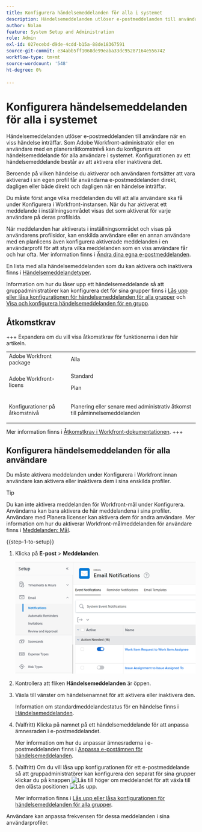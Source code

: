 ```yaml
---
title: Konfigurera händelsemeddelanden för alla i systemet
description: Händelsemeddelanden utlöser e-postmeddelanden till användare när en viss händelse inträffar. Som Adobe Workfront-administratör eller en användare med en planeraråtkomstnivå kan du konfigurera ett händelsemeddelande för alla användare i systemet. Konfigurationen av ett händelsemeddelande består av att aktivera eller inaktivera det.
author: Nolan
feature: System Setup and Administration
role: Admin
exl-id: 027ecebd-d9de-4cdd-b15a-88de18367591
source-git-commit: e34abb5ff1068de99eaba33dc95287164e556742
workflow-type: tm+mt
source-wordcount: '548'
ht-degree: 0%

---
```


# Konfigurera händelsemeddelanden för alla i systemet

<!-- Audited: 1/2024 -->

<!--DON'T DELETE, DRAFT OR HIDE THIS ARTICLE. IT IS LINKED TO THE PRODUCT, THROUGH THE CONTEXT SENSITIVE HELP LINKS-->

Händelsemeddelanden utlöser e-postmeddelanden till användare när en viss händelse inträffar. Som Adobe Workfront-administratör eller en användare med en planeraråtkomstnivå kan du konfigurera ett händelsemeddelande för alla användare i systemet. Konfigurationen av ett händelsemeddelande består av att aktivera eller inaktivera det.

<!--Alina annotation on the word "all" in 2nd sentence: abive, drafted and remains QS only-->

Beroende på vilken händelse du aktiverar och användaren fortsätter att vara aktiverad i sin egen profil får användarna e-postmeddelanden direkt, dagligen eller både direkt och dagligen när en händelse inträffar.

Du måste först ange vilka meddelanden du vill att alla användare ska få under Konfigurera i Workfront-instansen. När du har aktiverat ett meddelande i inställningsområdet visas det som aktiverat för varje användare på deras profilsida.

När meddelanden har aktiverats i inställningsområdet och visas på användarens profilsidor, kan enskilda användare eller en annan användare med en planlicens även konfigurera aktiverade meddelanden i en användarprofil för att styra vilka meddelanden som en viss användare får och hur ofta. Mer information finns i [Ändra dina egna e-postmeddelanden](../../../workfront-basics/using-notifications/activate-or-deactivate-your-own-event-notifications.md).

En lista med alla händelsemeddelanden som du kan aktivera och inaktivera finns i [Händelsemeddelandetyper](../../../administration-and-setup/manage-workfront/emails/event-notifications-available-in-wf.md).

Information om hur du låser upp ett händelsemeddelande så att gruppadministratörer kan konfigurera det för sina grupper finns i [Lås upp eller låsa konfigurationen för händelsemeddelanden för alla grupper](../../../administration-and-setup/manage-workfront/emails/unlock-configuration-of-event-notifications-for-groups.md) och [Visa och konfigurera händelsemeddelanden för en grupp](../../../administration-and-setup/manage-groups/create-and-manage-groups/view-and-configure-event-notifications-group.md).

## Åtkomstkrav

+++ Expandera om du vill visa åtkomstkrav för funktionerna i den här artikeln.

<table style="table-layout:auto"> 
 <col> 
 <col> 
 <tbody> 
  <tr> 
   <td role="rowheader">Adobe Workfront package</td> 
   <td>Alla</td> 
  </tr> 
  <tr> 
   <td role="rowheader">Adobe Workfront-licens</td> 
   <td> <p>Standard</p>
<p>Plan</p> 
</td> 
  </tr> 
  <tr> 
   <td role="rowheader">Konfigurationer på åtkomstnivå</td> 
   <td> <p>Planering eller senare med administrativ åtkomst till påminnelsemeddelanden</p> </td> 
  </tr> 
 </tbody> 
</table>

Mer information finns i [Åtkomstkrav i Workfront-dokumentationen](/help/quicksilver/administration-and-setup/add-users/access-levels-and-object-permissions/access-level-requirements-in-documentation.md).
+++

## Konfigurera händelsemeddelanden för alla användare

Du måste aktivera meddelanden under Konfigurera i Workfront innan användare kan aktivera eller inaktivera dem i sina enskilda profiler.

>[!TIP]
>
>Du kan inte aktivera meddelanden för Workfront-mål under Konfigurera. Användarna kan bara aktivera de här meddelandena i sina profiler. Användare med Planera licenser kan aktivera dem för andra användare. Mer information om hur du aktiverar Workfront-målmeddelanden för användare finns i [Meddelanden: Mål](../../../workfront-basics/using-notifications/notifications-goals.md).

{{step-1-to-setup}}

1. Klicka på **E-post** > **Meddelanden**.

   ![Meddelandeområdet under e-postinställningarna](assets/notifications-area-under-setup-emails.png)


1. Kontrollera att fliken **Händelsemeddelanden** är öppen.
1. Växla till vänster om händelsenamnet för att aktivera eller inaktivera den.

   Information om standardmeddelandestatus för en händelse finns i [Händelsemeddelanden](../../../workfront-basics/using-notifications/event-notifications.md).

1. (Valfritt) Klicka på namnet på ett händelsemeddelande för att anpassa ämnesraden i e-postmeddelandet.

   Mer information om hur du anpassar ämnesraderna i e-postmeddelanden finns i [Anpassa e-postämnen för händelsemeddelanden](../../../administration-and-setup/manage-workfront/emails/custom-email-subjects-event-notification.md).

1. (Valfritt) Om du vill låsa upp konfigurationen för ett e-postmeddelande så att gruppadministratörer kan konfigurera den separat för sina grupper klickar du på knappen ![Lås ](assets/lock-toggle-button.png) till höger om meddelandet för att växla till den olåsta positionen ![Lås upp ](assets/unlock-toggle-button.png).

   Mer information finns i [Lås upp eller låsa konfigurationen för händelsemeddelanden för alla grupper](../../../administration-and-setup/manage-workfront/emails/unlock-configuration-of-event-notifications-for-groups.md).

Användare kan anpassa frekvensen för dessa meddelanden i sina användarprofiler.
